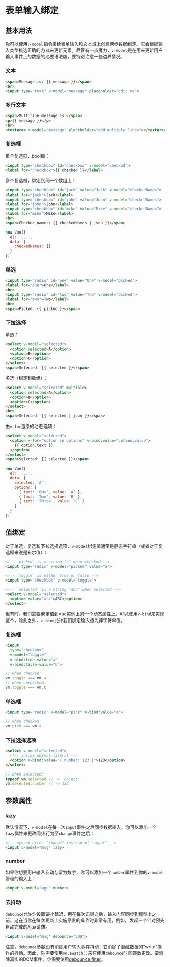 # 表单输入绑定

## 基本用法

你可以使用`v-model`指令来给表单输入和文本域上创建两步数据绑定。它会根据输入类型挑选正确的方式来更新元素。尽管有一点魔力，`v-model`是在用来更新用户输入事件上的数据的必要语法糖，要特别注意一些边界情况。

### 文本

```html
<span>Message is: {{ message }}</span>
<br>
<input type="text" v-model="message" placeholder="edit me">
```

### 多行文本

```html
<span>Multiline message is:</span>
<p>{{ message }}</p>
<br>
<textarea v-model="message" placeholder="add multiple lines"></textarea>
```

### 复选框

单个复选框，bool值：

```html
<input type="checkbox" id="checkbox" v-model="checked">
<label for="checkbox">{{ checked }}</label>
```

多个复选框，绑定到同一个数组上：

```html
<input type="checkbox" id="jack" value="Jack" v-model="checkedNames">
<label for="jack">Jack</label>
<input type="checkbox" id="john" value="John" v-model="checkedNames">
<label for="john">John</label>
<input type="checkbox" id="mike" value="Mike" v-model="checkedNames">
<label for="mike">Mike</label>
<br>
<span>Checked names: {{ checkedNames | json }}</span>
```

```js
new Vue({
  el: '...',
  data: {
    checkedNames: []
  }
})
```

### 单选

```html
<input type="radio" id="one" value="One" v-model="picked">
<label for="one">One</label>
<br>
<input type="radio" id="two" value="Two" v-model="picked">
<label for="two">Two</label>
<br>
<span>Picked: {{ picked }}</span>
```

### 下拉选择

单选：

```html
<select v-model="selected">
  <option selected>A</option>
  <option>B</option>
  <option>C</option>
</select>
<span>Selected: {{ selected }}</span>
```

多选（绑定到数组）：

```html
<select v-model="selected" multiple>
  <option selected>A</option>
  <option>B</option>
  <option>C</option>
</select>
<br>
<span>Selected: {{ selected | json }}</span>
```

由`v-for`渲染的动态选项：

```html
<select v-model="selected">
  <option v-for="option in options" v-bind:value="option.value">
    {{ option.text }}
  </option>
</select>
<span>Selected: {{ selected }}</span>
```

```js
new Vue({
  el: '...',
  data: {
    selected: 'A',
    options: [
      { text: 'One', value: 'A' },
      { text: 'Two', value: 'B' },
      { text: 'Three', value: 'C' }
    ]
  }
})
```

## 值绑定

对于单选，复选和下拉选择选项，`v-model`绑定值通常是静态字符串（或者对于复选框来说是布尔值）：

```html
<!-- `picked` is a string "a" when checked -->
<input type="radio" v-model="picked" value="a">

<!-- `toggle` is either true or false -->
<input type="checkbox" v-model="toggle">

<!-- `selected` is a string "abc" when selected -->
<select v-model="selected">
  <option value="abc">ABC</option>
</select>
```

但有时，我们需要绑定值到Vue实例上的一个动态属性上。可以使用`v-bind`来实现这个，除此之外，`v-bind`允许我们绑定输入值为非字符串值。

### 复选框

```html
<input
  type="checkbox"
  v-model="toggle"
  v-bind:true-value="a"
  v-bind:false-value="b">
```

```js
// when checked:
vm.toggle === vm.a
// when unchecked:
vm.toggle === vm.b
```

### 单选框

```html
<input type="radio" v-model="pick" v-bind:value="a">
```

```js
// when checked:
vm.pick === vm.a
```

### 下拉选择选项

```html
<select v-model="selected">
  <!-- inline object literal -->
  <option v-bind:value="{ number: 123 }">123</option>
</select>
```

```js
// when selected:
typeof vm.selected // -> 'object'
vm.selected.number // -> 123
```

## 参数属性

### lazy

默认情况下，`v-model`在每一次`input`事件之后同步数据输入。你可以添加一个`lazy`属性来更改同步行为至`change`事件之后：

```html
<!-- synced after "change" instead of "input" -->
<input v-model="msg" lazy>
```

### number

如果你想要用户输入自动存留为数字，你可以添加一个`number`属性到你的`v-model`管理的输入上：

```html
<input v-model="age" number>
```

### 去抖动

`debounce`允许你设置最小延迟，用在每次击键之后，输入内容同步到模型上之前。这在当你在每次更新上实施昂贵的操作时非常有用，例如，发起一个针对预先自动完成的Ajax请求。

```html
<input v-model="msg" debounce="500">
```

注意，`debounce`参数没有消除用户输入事件抖动：它消除了潜藏数据的"write"操作的抖动。因此，你需要使用`vm.$watch()`来在使用`debounce`时回馈数更改。要消除真实的DOM事件，你需要使用[debounce filter](http://vuejs.org/api/#debounce)。
